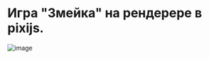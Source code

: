 # Игра "Змейка" на рендерере в pixijs.

![image](https://github.com/deeamtee/react-pixi-snake/blob/master/public/demo.gif)
